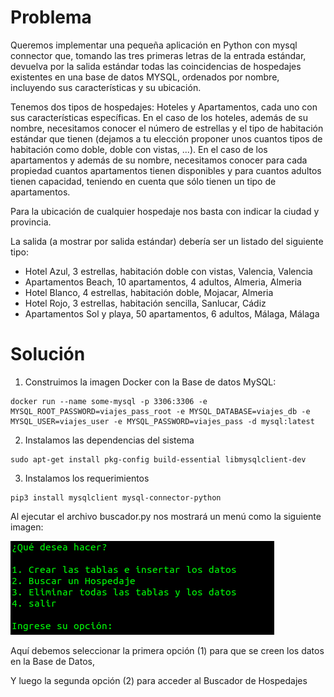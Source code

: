 # Problema

Queremos implementar una pequeña aplicación en Python con mysql connector que, tomando las tres primeras letras de la entrada estándar, devuelva por la salida estándar todas las coincidencias de hospedajes existentes en una base de datos MYSQL, ordenados por nombre, incluyendo sus características y su ubicación.

Tenemos dos tipos de hospedajes: Hoteles y Apartamentos, cada uno con sus características específicas. En el caso de los hoteles, además de su nombre, necesitamos conocer el número de estrellas y el tipo de habitación estándar que tienen (dejamos a tu elección proponer unos cuantos tipos de habitación como doble, doble con vistas, ...). En el caso de los apartamentos y además de su nombre, necesitamos conocer para cada propiedad cuantos apartamentos tienen disponibles y para cuantos adultos tienen capacidad, teniendo en cuenta que sólo tienen un tipo de apartamentos.

Para la ubicación de cualquier hospedaje nos basta con indicar la ciudad y provincia.

La salida (a mostrar por salida estándar) debería ser un listado del siguiente tipo:

- Hotel Azul, 3 estrellas, habitación doble con vistas, Valencia, Valencia
- Apartamentos Beach, 10 apartamentos, 4 adultos, Almeria, Almeria
- Hotel Blanco, 4 estrellas, habitación doble, Mojacar, Almeria
- Hotel Rojo, 3 estrellas, habitación sencilla, Sanlucar, Cádiz
- Apartamentos Sol y playa, 50 apartamentos, 6 adultos, Málaga, Málaga

# Solución

1. Construimos la imagen Docker con la Base de datos MySQL:
```
docker run --name some-mysql -p 3306:3306 -e MYSQL_ROOT_PASSWORD=viajes_pass_root -e MYSQL_DATABASE=viajes_db -e MYSQL_USER=viajes_user -e MYSQL_PASSWORD=viajes_pass -d mysql:latest
```

2. Instalamos las dependencias del sistema
```
sudo apt-get install pkg-config build-essential libmysqlclient-dev
```

3. Instalamos los requerimientos
```
pip3 install mysqlclient mysql-connector-python
```

Al ejecutar el archivo buscador.py nos mostrará un menú como la siguiente imagen:

  <img src="https://github.com/m4ty4s28/Buscador-de-Hoteles-y-Apartamentos/blob/main/imagen_menu_buscador.png">
  
Aquí debemos seleccionar la primera opción (1) para que se creen los datos en la Base de Datos, 

Y luego la segunda opción (2) para acceder al Buscador de Hospedajes
